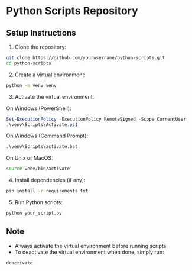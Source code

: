 # Python Scripts Repository

## Setup Instructions

1. Clone the repository:
```bash
git clone https://github.com/yourusername/python-scripts.git
cd python-scripts
```

2. Create a virtual environment:
```bash
python -m venv venv
```

3. Activate the virtual environment:

On Windows (PowerShell):
```powershell
Set-ExecutionPolicy -ExecutionPolicy RemoteSigned -Scope CurrentUser
.\venv\Scripts\Activate.ps1
```

On Windows (Command Prompt):
```cmd
.\venv\Scripts\activate.bat
```

On Unix or MacOS:
```bash
source venv/bin/activate
```

4. Install dependencies (if any):
```bash
pip install -r requirements.txt
```

5. Run Python scripts:
```bash
python your_script.py
```

## Note
- Always activate the virtual environment before running scripts
- To deactivate the virtual environment when done, simply run:
```bash
deactivate
```
